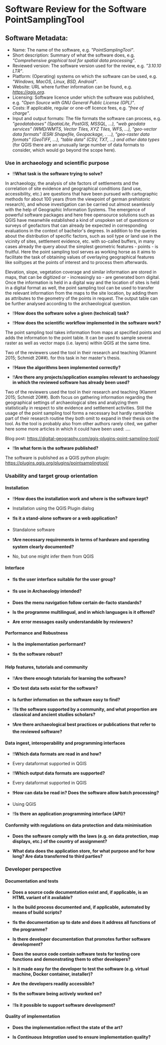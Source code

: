 # Software Review for the Software PointSamplingTool


## Software Metadata:

- Name: The name of the software, e.g. *"PointSamplingTool"*.
- Short description: Summary of what the software does, e.g. *"Comprehensive graphical tool for spatial data processing"*.
- Reviewed version: The software version used for the review, e.g. *"3.10.10 LTR"*.
- Platform: (Operating) systems on which the software can be used, e.g. *"Windows, MacOS, Linux, BSD, Android"*.
- Website: URL where further information can be found, e.g. *https://qgis.org*.
- Licensing: Software licence under which the software was published, e.g. *"Open Source with GNU General Public License (GPL)"*.
- Costs: If applicable, regular or one-off licence fees, e.g. *"free of charge"*.
- Input and output formats: The file formats the software can process, e.g. *"geodatabases" (SpatiaLite, PostGIS, MSSQL, ...), "web geodata services" (WMD/WMTS, Vector Tiles, XYZ Tiles, WFS, ...), "geo-vector data formats" (ESRI Shapefile, Geopackage, . ...), "geo-raster data formats" (GeoTIFF, ...), "table data" (CSV, TXT, ...) and other data types* (for QGIS there are an unusually large number of data formats to consider, which would go beyond the scope here).

### Use in archaeology and scientific purpose


* :bangbang:**What task is the software trying to solve?**

In archaeology, the analysis of site factors of settlements and the correlation of site evidence and geographical conditions (land use, accessibility, etc.) are questions that have been pursued with cartographic methods for about 100 years (from the viewpoint of german prehistoric research), and whose investigation can be carried out almost seamlessly with the help of Geographic Information Systems. The emergence of powerful software packages and here free opensource solutions such as QGIS have meanwhile established a kind of unspoken set of questions or surveys of geofactors that can already be expected in corresponding evaluations in the context of bachelor's degrees. In addition to the queries about the distribution of specific factors, such as soil type or land use in the vicinity of sites, settlement evidence, etc. with so-called buffers, in many cases already the query about the simplest geometric features - points - is fruitful. Here the point sampling tool serves as working horse as it aims to  facilitate the task of obtaining values of overlaying geographical features like soiltypes at the points of interest and to process them afterwards.

Elevation, slope, vegetation coverage and similar information are stored in maps, that can be digitized or - increasingly so - are generated born digital. Once the information is held in a digital way and the location of sites is held in a digital format as well, the point sampling tool can be used to transfer the relevant information from the maps to the site location, by adding them as attributes to the geometry of the points in request. The output table can be further analysed according to the archaeological question.

* :bangbang:**How does the software solve a given (technical) task?**

* :bangbang:**How does the scientific workflow implemented in the software work?**


The point sampling tool takes information from maps at specified points and adds the information to the point table. It can be used to sample several raster as well as vector maps (i.e. layers) within QGIS at the same time. 


Two of the reviewers used the tool in their research and teaching (Klammt 2015; Schmidt 20##). for this task in her master's thesis. 

<!--- * :bangbang:**Is the claim to be able to answer a certain scientific question with the chosen workflow correct?** 

The tool itself doesn't answer the scientific question, but simplifies the process of gaining information significantly. --->

* :bangbang:**Have the algorithms been implemented correctly?**

* :bangbang:**Are there any projects/application examples relevant to archaeology in which the reviewed software has already been used?**

Two of the reviewers used the tool in their research and teaching (Klammt 2015; Schmidt 20##). Both focus on gathering information regarding the geographical settings of archaeological sites and analyzing them statistically in respect to site evidence and settlement activities. Still the usage of the point sampling tool forms a necessary but hardly ramarkble part of their research routine they both omit to expand in their thesis on the tool. As the tool is probably also from other authors rarely cited, we gather here some more articles in which it could have been used: ....

Blog post: https://digital-geography.com/qgis-plugins-point-sampling-tool/

* :bangbang:**In what form is the software published?**

The software is published as a QGIS python plugin: https://plugins.qgis.org/plugins/pointsamplingtool/ 

### Usability and target group orientation



#### Installation

* :bangbang:**How does the installation work and where is the software kept?** 

- Installation using the QGIS Plugin dialog

* :heavy_exclamation_mark:**Is it a stand-alone software or a web application?**

- Standalone software

* :heavy_exclamation_mark:**Are necessary requirements in terms of hardware and operating system clearly documented?**

- No, but one might infer them from QGIS

#### Interface

* :heavy_exclamation_mark:**Is the user interface suitable for the user group?**

* :heavy_exclamation_mark:**Is use in Archaeology intended?**

* **Does the menu navigation follow certain de-facto standards?**

* **Is the programme multilingual, and in which languages is it offered?**

* **Are error messages easily understandable by reviewers?**

#### Performance and Robustness

* **Is the implementation performant?** 

* :heavy_exclamation_mark:**Is the software robust?**

#### Help features, tutorials and community

* :bangbang:**Are there enough tutorials for learning the software?**

* :heavy_exclamation_mark:**Do test data sets exist for the software?**

* **Is further information on the software easy to find?**

* :bangbang:**Is the software supported by a community, and what proportion are classical and ancient studies scholars?**

* :heavy_exclamation_mark:**Are there archaeological best practices or publications that refer to the reviewed software?**

#### Data ingest, interoperability and programming interfaces

* :bangbang:**Which data formats are read in and how?**

- Every dataformat supported in QGIS

* :bangbang:**Which output data formats are supported?**

- Every dataformat supported in QGIS

* :heavy_exclamation_mark:**How can data be read in? Does the software allow batch processing?**

- Using QGIS

* :bangbang:**Is there an application programming interface (API)?**

#### Conformity with regulations on data protection and data minimisation

* **Does the software comply with the laws (e.g. on data protection, map displays, etc.) of the country of assignment?**

* **What data does the application store, for what purpose and for how long? Are data transferred to third parties?**

### Developer perspective

#### Documentation and tests

* **Does a source code documentation exist and, if applicable, is an HTML variant of it available?**

* **Is the build process documented and, if applicable, automated by means of build scripts?**

* :heavy_exclamation_mark:**Is the documentation up to date and does it address all functions of the programme?**

* **Is there developer documentation that promotes further software development?**

* **Does the source code contain software tests for testing core functions and demonstrating them to other developers?**

* **Is it made easy for the developer to test the software (e.g. virtual machine, Docker container, installer)?**

* **Are the developers readily accessible?**

* :heavy_exclamation_mark:**Is the software being actively worked on?**

* :bangbang:**Is it possible to support software development?**

#### Quality of implementation

* **Does the implementation reflect the state of the art?** 

* **Is *Continuous Integration* used to ensure implementation quality?**



